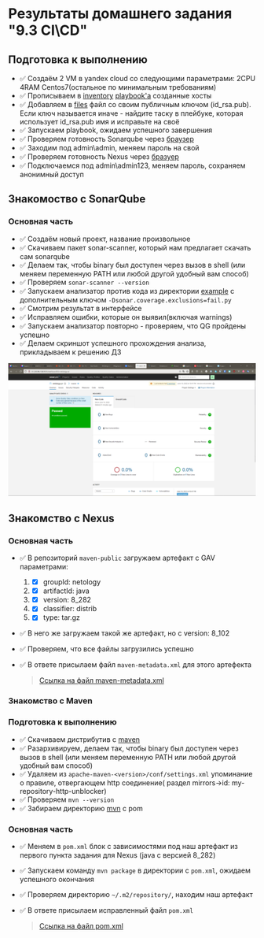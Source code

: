 # Результаты домашнего задания "9.3 CI\CD"

## Подготовка к выполнению

- :white_check_mark: Создаём 2 VM в yandex cloud со следующими параметрами: 2CPU 4RAM Centos7(остальное по минимальным требованиям)
- :white_check_mark: Прописываем в [inventory](./infrastructure/inventory/cicd/hosts.yml) [playbook'a](./infrastructure/site.yml) созданные хосты
- :white_check_mark: Добавляем в [files](./infrastructure/files/) файл со своим публичным ключом (id_rsa.pub). Если ключ называется иначе - найдите таску в плейбуке, которая использует id_rsa.pub имя и исправьте на своё
- :white_check_mark: Запускаем playbook, ожидаем успешного завершения
- :white_check_mark: Проверяем готовность Sonarqube через [браузер](http://localhost:9000)
- :white_check_mark: Заходим под admin\admin, меняем пароль на свой
- :white_check_mark: Проверяем готовность Nexus через [бразуер](http://localhost:8081)
- :white_check_mark: Подключаемся под admin\admin123, меняем пароль, сохраняем анонимный доступ

## Знакомоство с SonarQube

### Основная часть

- :white_check_mark: Создаём новый проект, название произвольное
- :white_check_mark: Скачиваем пакет sonar-scanner, который нам предлагает скачать сам sonarqube
- :white_check_mark: Делаем так, чтобы binary был доступен через вызов в shell (или меняем переменную PATH или любой другой удобный вам способ)
- :white_check_mark: Проверяем `sonar-scanner --version`
- :white_check_mark: Запускаем анализатор против кода из директории [example](./example) с дополнительным ключом `-Dsonar.coverage.exclusions=fail.py`
- :white_check_mark: Смотрим результат в интерфейсе
- :white_check_mark: Исправляем ошибки, которые он выявил(включая warnings)
- :white_check_mark: Запускаем анализатор повторно - проверяем, что QG пройдены успешно
- :white_check_mark: Делаем скриншот успешного прохождения анализа, прикладываем к решению ДЗ

![Sonarqube](./screenshots/sonarqube.png)

## Знакомство с Nexus

### Основная часть

- :white_check_mark: В репозиторий `maven-public` загружаем артефакт с GAV параметрами:

   1. - [x] groupId: netology
   2. - [x] artifactId: java
   3. - [x] version: 8_282
   4. - [x] classifier: distrib
   5. - [x] type: tar.gz
- :white_check_mark: В него же загружаем такой же артефакт, но с version: 8_102
- :white_check_mark: Проверяем, что все файлы загрузились успешно
- :white_check_mark: В ответе присылаем файл `maven-metadata.xml` для этого артефекта

   > [Ссылка на файл maven-metadata.xml](./Nexus/maven-metadata.xml)

### Знакомство с Maven

### Подготовка к выполнению

- :white_check_mark: Скачиваем дистрибутив с [maven](https://maven.apache.org/download.cgi)
- :white_check_mark: Разархивируем, делаем так, чтобы binary был доступен через вызов в shell (или меняем переменную PATH или любой другой удобный вам способ)
- :white_check_mark: Удаляем из `apache-maven-<version>/conf/settings.xml` упоминание о правиле, отвергающем http соединение( раздел mirrors->id: my-repository-http-unblocker)
- :white_check_mark: Проверяем `mvn --version`
- :white_check_mark: Забираем директорию [mvn](./mvn) с pom

### Основная часть

- :white_check_mark: Меняем в `pom.xml` блок с зависимостями под наш артефакт из первого пункта задания для Nexus (java с версией 8_282)
- :white_check_mark: Запускаем команду `mvn package` в директории с `pom.xml`, ожидаем успешного окончания
- :white_check_mark: Проверяем директорию `~/.m2/repository/`, находим наш артефакт
- :white_check_mark: В ответе присылаем исправленный файл `pom.xml`

   > [Ссылка на файл pom.xml](./Maven/pom.xml)
